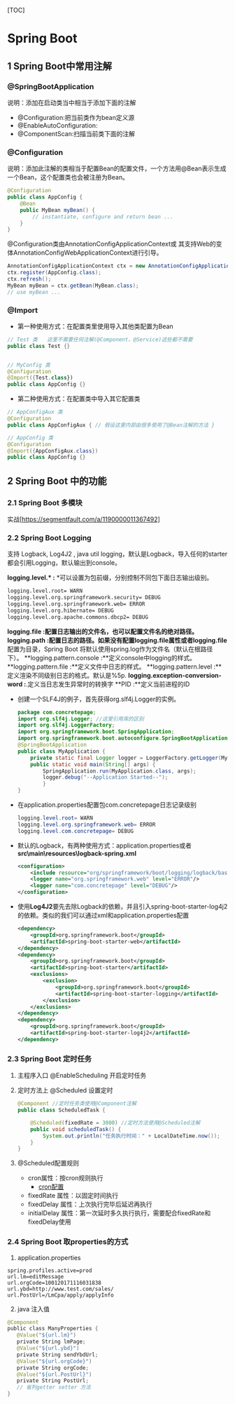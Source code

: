 [TOC]



# Spring Boot

## 1 Spring Boot中常用注解

### @SpringBootApplication

说明：添加在启动类当中相当于添加下面的注解

- @Configuration:把当前类作为bean定义源
- @EnableAutoConfiguration:
- @ComponentScan:扫描当前类下面的注解

### @Configuration

说明：添加此注解的类相当于配置Bean的配置文件，一个方法用@Bean表示生成一个Bean，这个配置类也会被注册为Bean。

~~~java
@Configuration
public class AppConfig {
    @Bean
    public MyBean myBean() {
        // instantiate, configure and return bean ...
    }
}
~~~

@Configuration类由AnnotationConfigApplicationContext或 其支持Web的变体AnnotationConfigWebApplicationContext进行引导。

~~~java
AnnotationConfigApplicationContext ctx = new AnnotationConfigApplicationContext();
ctx.register(AppConfig.class);
ctx.refresh();
MyBean myBean = ctx.getBean(MyBean.class);
// use myBean ...
~~~

### @Import

- 第一种使用方式：在配置类里使用导入其他类配置为Bean

```kotlin
// Test 类   这里不需要任何注解(@Component、@Service)这些都不需要
public class Test {}


// MyConfig 类
@Configuration
@Import({Test.class})
public class AppConfig {}
```

- 第二种使用方式：在配置类中导入其它配置类

~~~java
// AppConfigAux 类
@Configuration
public class AppConfigAux { // 假设这里内部由很多使用了@Bean注解的方法 }

// AppConfig 类
@Configuration
@Import({AppConfigAux.class})
public class AppConfig {}
~~~



## 2 Spring Boot 中的功能

### 2.1 Spring Boot 多模块

实战[https://segmentfault.com/a/1190000011367492]

### 2.2 Spring Boot Logging 

支持 Logback, Log4J2 , java util logging，默认是Logback，导入任何的starter都会引用Logging，默认输出到console。

**logging.level.\* :** *可以设置为包前缀，分别控制不同包下面日志输出级别。

~~~xml
logging.level.root= WARN 
logging.level.org.springframework.security= DEBUG
logging.level.org.springframework.web= ERROR
logging.level.org.hibernate= DEBUG
logging.level.org.apache.commons.dbcp2= DEBUG 
~~~

**logging.file :**配置日志输出的文件名，也可以配置文件名的绝对路径。
**logging.path :**配置日志的路径。如果没有配置**logging.file**属性或者**logging.file**配置为目录，Spring Boot 将默认使用spring.log作为文件名（默认在根路径下）。
**logging.pattern.console :**定义console中logging的样式。
**logging.pattern.file :**定义文件中日志的样式。
**logging.pattern.level :**定义渲染不同级别日志的格式。默认是%5p.
**logging.exception-conversion-word :**.定义当日志发生异常时的转换字
**PID :**定义当前进程的ID

- 创建一个SLF4J的例子，首先获得org.slf4j.Logger的实例。

  ~~~java
  package com.concretepage;
  import org.slf4j.Logger; //这里引用库的区别
  import org.slf4j.LoggerFactory;
  import org.springframework.boot.SpringApplication;
  import org.springframework.boot.autoconfigure.SpringBootApplication;
  @SpringBootApplication
  public class MyApplication {
      private static final Logger logger = LoggerFactory.getLogger(MyApplication.class);  
      public static void main(String[] args) {
          SpringApplication.run(MyApplication.class, args);
          logger.debug("--Application Started--");
          }       
  }  
  ~~~

- 在application.properties配置包com.concretepage日志记录级别

  ~~~java
  logging.level.root= WARN
  logging.level.org.springframework.web= ERROR
  logging.level.com.concretepage= DEBUG
  ~~~

- 默认的Logback，有两种使用方式：application.properties或者**src\main\resources\logback-spring.xml**

  ~~~xml
  <configuration>
      <include resource="org/springframework/boot/logging/logback/base.xml"/>
      <logger name="org.springframework.web" level="ERROR"/>
      <logger name="com.concretepage" level="DEBUG"/>
  </configuration>  
  ~~~

- 使用**Log4J2**要先去除Logback的依赖，并且引入spring-boot-starter-log4j2的依赖。类似的我们可以通过xml和application.properties配置

  ~~~xml
  <dependency>
      <groupId>org.springframework.boot</groupId>
      <artifactId>spring-boot-starter-web</artifactId>
  </dependency>
  <dependency>
      <groupId>org.springframework.boot</groupId>
      <artifactId>spring-boot-starter</artifactId>
      <exclusions>
          <exclusion>
              <groupId>org.springframework.boot</groupId>
              <artifactId>spring-boot-starter-logging</artifactId>
          </exclusion>
      </exclusions>
  </dependency>
  <dependency>
      <groupId>org.springframework.boot</groupId>
      <artifactId>spring-boot-starter-log4j2</artifactId>
  </dependency>
  ~~~

### 2.3 Spring Boot 定时任务

1. 主程序入口 @EnableScheduling 开启定时任务

2. 定时方法上 @Scheduled 设置定时

   ~~~java
   @Component //定时任务类使用@Component注解
   public class ScheduledTask {
   
       @Scheduled(fixedRate = 3000) //定时方法使用@Scheduled注解
       public void scheduledTask() {
           System.out.println("任务执行时间：" + LocalDateTime.now());
       }
   }
   ~~~

3. @Scheduled配置规则
   - cron属性：按cron规则执行
     - [cron配置](https://blog.csdn.net/m0_37179470/article/details/81271607)
   - fixedRate 属性：以固定时间执行
   - fixedDelay 属性：上次执行完毕后延迟再执行
   - initialDelay 属性：第一次延时多久执行执行，需要配合fixedRate和fixedDelay使用

### 2.4 Spring Boot 取properties的方式

1. application.properties

~~~properties
spring.profiles.active=prod
url.lm=editMessage
url.orgCode=100120171116031838
url.ybd=http://www.test.com/sales/
url.PostUrl=/LmCpa/apply/applyInfo  
~~~

2. java 注入值

~~~java
@Component  
public class ManyProperties {  
   @Value("${url.lm}")  
   private String lmPage;  
   @Value("${url.ybd}")  
   private String sendYbdUrl;  
   @Value("${url.orgCode}")  
   private String orgCode;  
   @Value("${url.PostUrl}")  
   private String PostUrl;  
   // 省列getter setter 方法  
}  
~~~

